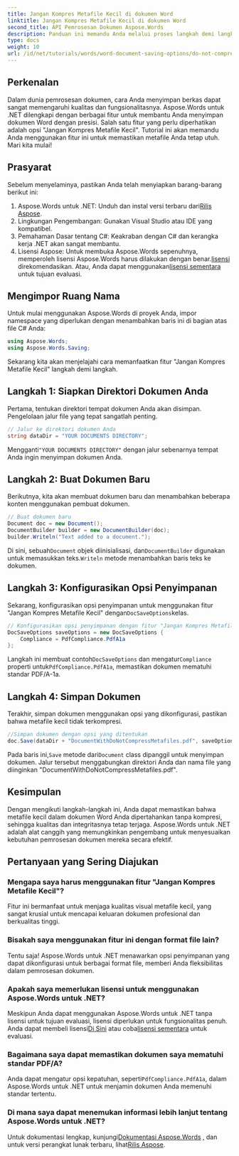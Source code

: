 ```yaml
---
title: Jangan Kompres Metafile Kecil di dokumen Word
linktitle: Jangan Kompres Metafile Kecil di dokumen Word
second_title: API Pemrosesan Dokumen Aspose.Words
description: Panduan ini memandu Anda melalui proses langkah demi langkah dalam menggunakan fitur 'Jangan Kompres Metafile Kecil', memastikan dokumen Anda mempertahankan integritas dan kualitasnya selama proses penyimpanan.
type: docs
weight: 10
url: /id/net/tutorials/words/word-document-saving-options/do-not-compress-small-metafiles-word-documents/
---
```

## Perkenalan

Dalam dunia pemrosesan dokumen, cara Anda menyimpan berkas dapat sangat memengaruhi kualitas dan fungsionalitasnya. Aspose.Words untuk .NET dilengkapi dengan berbagai fitur untuk membantu Anda menyimpan dokumen Word dengan presisi. Salah satu fitur yang perlu diperhatikan adalah opsi "Jangan Kompres Metafile Kecil". Tutorial ini akan memandu Anda menggunakan fitur ini untuk memastikan metafile Anda tetap utuh. Mari kita mulai!

## Prasyarat

Sebelum menyelaminya, pastikan Anda telah menyiapkan barang-barang berikut ini:

1.  Aspose.Words untuk .NET: Unduh dan instal versi terbaru dari[Rilis Aspose](https://releases.aspose.com/words/net/).
2. Lingkungan Pengembangan: Gunakan Visual Studio atau IDE yang kompatibel.
3. Pemahaman Dasar tentang C#: Keakraban dengan C# dan kerangka kerja .NET akan sangat membantu.
4.  Lisensi Aspose: Untuk membuka Aspose.Words sepenuhnya, memperoleh lisensi Aspose.Words harus dilakukan dengan benar.[lisensi](https://purchase.aspose.com/buy) direkomendasikan. Atau, Anda dapat menggunakan[lisensi sementara](https://purchase.aspose.com/temporary-license/) untuk tujuan evaluasi.

## Mengimpor Ruang Nama

Untuk mulai menggunakan Aspose.Words di proyek Anda, impor namespace yang diperlukan dengan menambahkan baris ini di bagian atas file C# Anda:

```csharp
using Aspose.Words;
using Aspose.Words.Saving;
```

Sekarang kita akan menjelajahi cara memanfaatkan fitur "Jangan Kompres Metafile Kecil" langkah demi langkah.

## Langkah 1: Siapkan Direktori Dokumen Anda

Pertama, tentukan direktori tempat dokumen Anda akan disimpan. Pengelolaan jalur file yang tepat sangatlah penting.

```csharp
// Jalur ke direktori dokumen Anda
string dataDir = "YOUR DOCUMENTS DIRECTORY";
```

 Mengganti`"YOUR DOCUMENTS DIRECTORY"` dengan jalur sebenarnya tempat Anda ingin menyimpan dokumen Anda.

## Langkah 2: Buat Dokumen Baru

Berikutnya, kita akan membuat dokumen baru dan menambahkan beberapa konten menggunakan pembuat dokumen.

```csharp
// Buat dokumen baru
Document doc = new Document();
DocumentBuilder builder = new DocumentBuilder(doc);
builder.Writeln("Text added to a document.");
```

 Di sini, sebuah`Document` objek diinisialisasi, dan`DocumentBuilder` digunakan untuk memasukkan teks.`Writeln` metode menambahkan baris teks ke dokumen.

## Langkah 3: Konfigurasikan Opsi Penyimpanan

 Sekarang, konfigurasikan opsi penyimpanan untuk menggunakan fitur "Jangan Kompres Metafile Kecil" dengan`DocSaveOptions`kelas.

```csharp
// Konfigurasikan opsi penyimpanan dengan fitur "Jangan Kompres Metafile Kecil"
DocSaveOptions saveOptions = new DocSaveOptions {
    Compliance = PdfCompliance.PdfA1a
};
```

 Langkah ini membuat contoh`DocSaveOptions` dan mengatur`Compliance` properti untuk`PdfCompliance.PdfA1a`, memastikan dokumen mematuhi standar PDF/A-1a.

## Langkah 4: Simpan Dokumen

Terakhir, simpan dokumen menggunakan opsi yang dikonfigurasi, pastikan bahwa metafile kecil tidak terkompresi.

```csharp
//Simpan dokumen dengan opsi yang ditentukan
doc.Save(dataDir + "DocumentWithDoNotCompressMetafiles.pdf", saveOptions);
```

 Pada baris ini,`Save` metode dari`Document` class dipanggil untuk menyimpan dokumen. Jalur tersebut menggabungkan direktori Anda dan nama file yang diinginkan "DocumentWithDoNotCompressMetafiles.pdf".

## Kesimpulan

Dengan mengikuti langkah-langkah ini, Anda dapat memastikan bahwa metafile kecil dalam dokumen Word Anda dipertahankan tanpa kompresi, sehingga kualitas dan integritasnya tetap terjaga. Aspose.Words untuk .NET adalah alat canggih yang memungkinkan pengembang untuk menyesuaikan kebutuhan pemrosesan dokumen mereka secara efektif.

## Pertanyaan yang Sering Diajukan

### Mengapa saya harus menggunakan fitur "Jangan Kompres Metafile Kecil"?

Fitur ini bermanfaat untuk menjaga kualitas visual metafile kecil, yang sangat krusial untuk mencapai keluaran dokumen profesional dan berkualitas tinggi.

### Bisakah saya menggunakan fitur ini dengan format file lain?

Tentu saja! Aspose.Words untuk .NET menawarkan opsi penyimpanan yang dapat dikonfigurasi untuk berbagai format file, memberi Anda fleksibilitas dalam pemrosesan dokumen.

### Apakah saya memerlukan lisensi untuk menggunakan Aspose.Words untuk .NET?

Meskipun Anda dapat menggunakan Aspose.Words untuk .NET tanpa lisensi untuk tujuan evaluasi, lisensi diperlukan untuk fungsionalitas penuh. Anda dapat membeli lisensi[Di Sini](https://purchase.aspose.com/buy) atau coba[lisensi sementara](https://purchase.aspose.com/temporary-license/) untuk evaluasi.

### Bagaimana saya dapat memastikan dokumen saya mematuhi standar PDF/A?

 Anda dapat mengatur opsi kepatuhan, seperti`PdfCompliance.PdfA1a`, dalam Aspose.Words untuk .NET untuk menjamin dokumen Anda memenuhi standar tertentu.

### Di mana saya dapat menemukan informasi lebih lanjut tentang Aspose.Words untuk .NET?

 Untuk dokumentasi lengkap, kunjungi[Dokumentasi Aspose.Words](https://reference.aspose.com/words/net/) , dan untuk versi perangkat lunak terbaru, lihat[Rilis Aspose](https://releases.aspose.com/words/net/).
